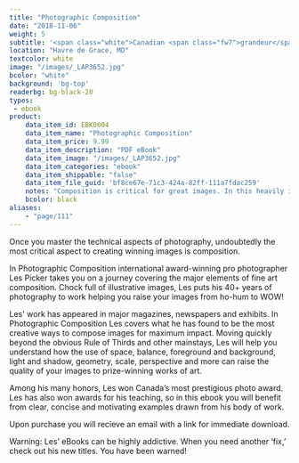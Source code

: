 ```yaml
---
title: "Photographic Composition"
date: "2018-11-06"
weight: 5
subtitle: '<span class="white">Canadian <span class="fw7">grandeur</span> and wildlife.</span>'
location: "Havre de Grace, MD"
textcolor: white
image: "/images/_LAP3652.jpg"
bcolor: "white"
background: 'bg-top'
readerbg: bg-black-20
types:
 - ebook
product:
    data_item_id: EBK0004
    data_item_name: "Photographic Composition"
    data_item_price: 9.99
    data_item_description: "PDF eBook"
    data_item_image: "/images/_LAP3652.jpg"
    data_item_categories: "ebook"
    data_item_shippable: "false"
    data_item_file_guid: 'bf8ce67e-71c3-424a-82ff-111a7fdac259'
    notes: "Composition is critical for great images. In this heavily illustrated ebook Les covers some of the most important elements of composition so you can create winning images."
    bcolor: black
aliases:
    - "page/111"
---
```

Once you master the technical aspects of photography, undoubtedly the most critical aspect to creating winning images is composition.

In Photographic Composition international award-winning pro photographer Les Picker takes you on a journey covering the major elements of fine art composition. Chock full of illustrative images, Les puts his 40+ years of photography to work helping you raise your images from ho-hum to WOW!

Les' work has appeared in major magazines, newspapers and exhibits. In Photographic Composition Les covers what he has found to be the most creative ways to compose images for maximum impact. Moving quickly beyond the obvious Rule of Thirds and other mainstays, Les will help you understand how the use of space, balance, foreground and background, light and shadow, geometry, scale, perspective and more can raise the quality of your images to prize-winning works of art.

Among his many honors, Les won Canada’s most prestigious photo award. Les has also won awards for his teaching, so in this ebook you will benefit from clear, concise and motivating examples drawn from his body of work.

Upon purchase you will recieve an email with a link for immediate download.

Warning: Les’ eBooks can be highly addictive. When you need another ‘fix,’ check out his new titles. You have been warned!

